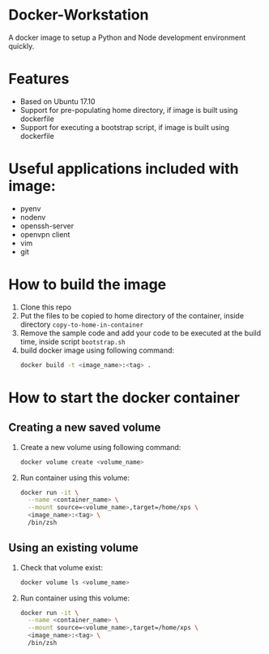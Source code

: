 # Docker-Workstation
A docker image to setup a Python and Node development environment quickly.  

# Features
- Based on Ubuntu 17.10
- Support for pre-populating home directory, if image is built using dockerfile
- Support for executing a bootstrap script, if image is built using dockerfile

# Useful applications included with image:
- pyenv
- nodenv
- openssh-server
- openvpn client
- vim
- git

# How to build the image
1. Clone this repo
2. Put the files to be copied to home directory of the container, inside
    directory `copy-to-home-in-container`
3. Remove the sample code and add your code to be executed at the build time,
    inside script `bootstrap.sh`
4. build docker image using following command:
    ```bash
    docker build -t <image_name>:<tag> .
    ```  

# How to start the docker container
## Creating a new saved volume
1. Create a new volume using following command:
    ```bash
    docker volume create <volume_name>
    ```
2. Run container using this volume:
    ```bash
    docker run -it \
      --name <container_name> \
      --mount source=<volume_name>,target=/home/xps \
      <image_name>:<tag> \
      /bin/zsh
    ```

## Using an existing volume
1. Check that volume exist:
    ```bash
    docker volume ls <volume_name>
    ```
2. Run container using this volume:
    ```bash
    docker run -it \
      --name <container_name> \
      --mount source=<volume_name>,target=/home/xps \
      <image_name>:<tag> \
      /bin/zsh
    ```